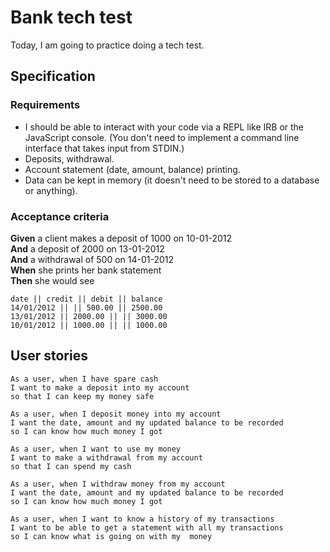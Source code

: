 # Bank tech test

Today, I am going to practice doing a tech test.

## Specification

### Requirements

* I should be able to interact with your code via a REPL like IRB or the JavaScript console.  (You don't need to implement a command line interface that takes input from STDIN.)
* Deposits, withdrawal.
* Account statement (date, amount, balance) printing.
* Data can be kept in memory (it doesn't need to be stored to a database or anything).

### Acceptance criteria

**Given** a client makes a deposit of 1000 on 10-01-2012  
**And** a deposit of 2000 on 13-01-2012  
**And** a withdrawal of 500 on 14-01-2012  
**When** she prints her bank statement  
**Then** she would see

```
date || credit || debit || balance
14/01/2012 || || 500.00 || 2500.00
13/01/2012 || 2000.00 || || 3000.00
10/01/2012 || 1000.00 || || 1000.00
```

## User stories

```
As a user, when I have spare cash
I want to make a deposit into my account
so that I can keep my money safe
```
```
As a user, when I deposit money into my account
I want the date, amount and my updated balance to be recorded
so I can know how much money I got
```
```
As a user, when I want to use my money 
I want to make a withdrawal from my account
so that I can spend my cash
```
```
As a user, when I withdraw money from my account
I want the date, amount and my updated balance to be recorded
so I can know how much money I got
```
```
As a user, when I want to know a history of my transactions
I want to be able to get a statement with all my transactions
so I can know what is going on with my  money
```
